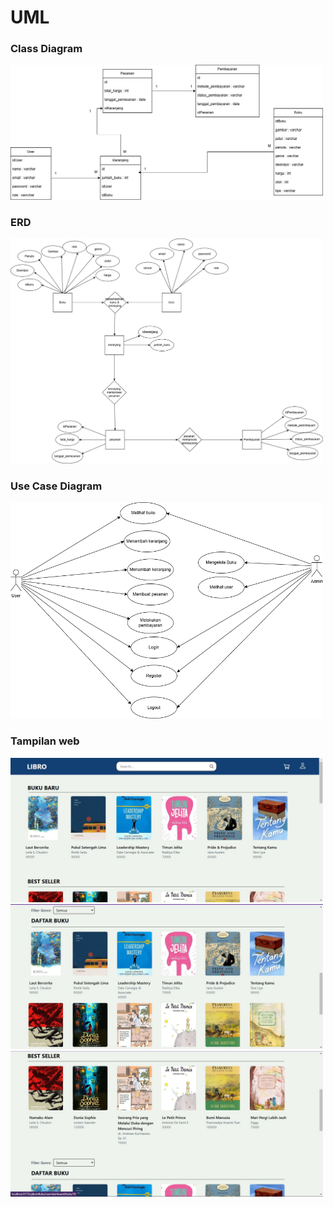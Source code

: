 # UML

### Class Diagram
<img src="./src/assets/ClassDiagram.drawio.png" alt="" width="500">

### ERD
<img src="./src/assets/ERD.png" alt="" width="500">

### Use Case Diagram
<img src="./src/assets/UseCase.png" alt="" width="500">

### Tampilan web
<img src="./src/assets/web3.jpeg" alt="" width="500">
<img src="./src/assets/web2.jpeg" alt="" width="500">
<img src="./src/assets/web1.jpeg" alt="" width="500">
